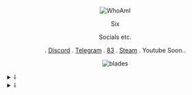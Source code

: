 <p align="center">
  <img
src="https://media.discordapp.net/attachments/798776246250242098/800147214928052244/a_32a6fcdb17181c3b8b110a1d845529c4.gif" alt="WhoAmI">
</p>

<p align="center">
    Six
<p align="center">
Socials etc.
<p align="center">
   .
   <a href="https://discord.com/users/755217098183016488">Discord</a>
   .
   <a href="https://t.me/unwizz">Telegram</a>
   .
   <a href="https://discord.gg/83">83</a>
   .
   <a href="https://steamcommunity.com/id/Discordians">Steam</a>
   .
   Youtube Soon..
</p>

<p align="center">
<img src="https://komarev.com/ghpvc/?username=unwizz&color=blue" alt="blades" width="" height="">
</p>

<details>
  <summary>⸸</summary>
  <img src="https://github-readme-stats.vercel.app/api/top-langs/?username=unwizz&show_icons=true&layout=compact&theme=nightowl" alt="fax">
</details>

<details>
  <summary>⸸</summary>
  <img src="https://github-readme-stats.vercel.app/api?username=unwizz&theme=nightowl&show_icons=true" alt="fax">
</details>

